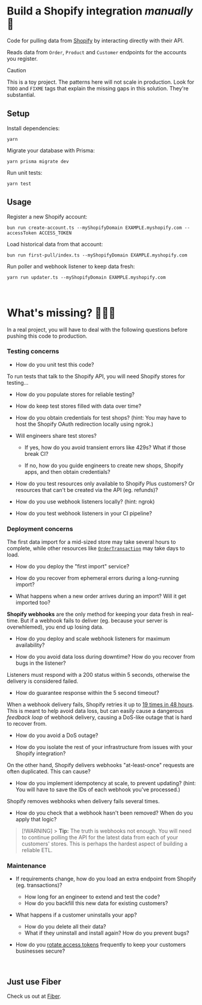 # Build a Shopify integration _manually_ 🥶

Code for pulling data from [Shopify](https://dev.shopify.com) by interacting directly with their API.

Reads data from `Order`, `Product` and `Customer` endpoints for the accounts you register.

> [!CAUTION]
> This is a toy project. The patterns here will not scale in production. Look
> for `TODO` and `FIXME` tags that explain the missing gaps in this solution.
> They're substantial.

## Setup

Install dependencies:

`yarn`

Migrate your database with Prisma:

`yarn prisma migrate dev`

Run unit tests:

`yarn test`

## Usage

Register a new Shopify account:

`bun run create-account.ts --myShopifyDomain EXAMPLE.myshopify.com --accessToken ACCESS_TOKEN`

Load historical data from that account:

`bun run first-pull/index.ts --myShopifyDomain EXAMPLE.myshopify.com`

Run poller and webhook listener to keep data fresh:

`yarn run updater.ts --myShopifyDomain EXAMPLE.myshopify.com`

<br />

# What's missing? 👨🏻‍🚒

In a real project, you will have to deal with the following questions before pushing this code to production.

### Testing concerns

- How do you unit test this code?

To run tests that talk to the Shopify API, you will need Shopify stores for testing...

- How do you populate stores for reliable testing?

- How do keep test stores filled with data over time?

- How do you obtain credentials for test shops? (hint: You may have to host the Shopify OAuth redirection locally using ngrok.)

- Will engineers share test stores?

  - If yes, how do you avoid transient errors like 429s? What if those break CI?

  - If no, how do you guide engineers to create new shops, Shopify apps, and then obtain credentials?

- How do you test resources only available to Shopify Plus customers? Or resources that can't be created via the API (eg. refunds)?

- How do you use webhook listeners locally? (hint: ngrok)

- How do you test webhook listeners in your CI pipeline?

### Deployment concerns

The first data import for a mid-sized store may take several hours to complete,
while other resources like [`OrderTransaction`](https://shopify.dev/docs/api/admin-rest/2023-07/resources/transaction)
may take days to load.

- How do you deploy the "first import" service?

- How do you recover from ephemeral errors during a long-running import?

- What happens when a new order arrives during an import? Will it get imported too?

**Shopify webhooks** are the only method for keeping your data fresh in real-time. But if a webhook
fails to deliver (eg. because your server is overwhlemed), you end up losing data.

- How do you deploy and scale webhook listeners for maximum availability?

- How do you avoid data loss during downtime? How do you recover from bugs in the listener?

Listeners must respond with a 200 status within 5 seconds, otherwise the delivery is considered failed.

- How do guarantee response within the 5 second timeout?

When a webhook delivery fails, Shopify retries it up to
[19 times in 48 hours](https://shopify.dev/docs/apps/webhooks/configuration/https#retry-frequency).
This is meant to help avoid data loss, but can easily cause a dangerous _feedback loop_
of webhook delivery, causing a DoS-like outage that is hard to recover from.

- How do you avoid a DoS outage?

- How do you isolate the rest of your infrastructure from issues with your Shopify integration?

On the other hand, Shopify delivers webhooks "at-least-once" requests are often duplicated.
This can cause?

- How do you implement idempotency at scale, to prevent updating? (hint: You will have to save the IDs of each webhook you've processed.)

Shopify removes webhooks when delivery fails several times.

- How do you check that a webhook hasn't been removed? When do you apply that logic?

> [!WARNING] > **Tip:** The truth is webhooks not enough. You will need to continue polling the API for the latest data from each of your customers' stores.
> This is perhaps the hardest aspect of building a reliable ETL.

### Maintenance

- If requirements change, how do you load an extra endpoint from Shopify (eg. transactions)?

  - How long for an engineer to extend and test the code?
  - How do you backfill this new data for existing customers?

- What happens if a customer uninstalls your app?

  - How do you delete all their data?
  - What if they uninstall and install again? How do you prevent bugs?

- How do you [rotate access tokens](https://shopify.dev/docs/apps/auth/oauth/rotate-revoke-client-credentials) frequently to keep your customers businesses secure?

<br />

## Just use Fiber

Check us out at [Fiber](https://fiber.dev).
